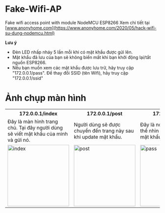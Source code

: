 # Fake-Wifi-AP
Fake wifi access point with module NodeMCU ESP8266
Xem chi tiết tại [www.anonyhome.com](https://www.anonyhome.com/2020/05/hack-wifi-su-dung-nodemcu.html)

**Lưu ý**
* Đèn LED nhấp nháy 5 lần mỗi khi có mật khẩu được gửi lên.
* Mật khẩu đã lưu của bạn sẽ không biến mất khi bạn khởi động lại/tắt nguồn ESP8266.
* Nếu bạn muốn xem các mật khẩu được lưu trữ, hãy truy cập "172.0.0.1/pass". Để thay đổi SSID (tên Wifi), hãy truy cập "172.0.0.1/ssid"
# Ảnh chụp màn hình
<table>
  <tr>
    <th>172.0.0.1/index</th>
    <th>172.0.0.1/post</th> 
    <th>172.0.0.1/pass</th>
    <th>172.0.0.1/ssid</th>
  </tr>
  <tr>
    <td>Đây là màn hình trang chủ. Tại đây người dùng sẽ viết mật khẩu của mình và gửi nó.</td>
    <td>Người dùng sẽ được chuyển đến trang này sau khi update mật khẩu.</td>
    <td>Đây là nơi mà chúng ta có thể nhìn thấy tất cả các mật khẩu đã được gửi lên.</td>
    <td>Đây là nơi mà chúng ta có thể đổi SSID của Điểm truy cập</td>
  <tr>
    <td><img width="200px" src="https://raw.githubusercontent.com/BlueArduino20/ESP8266_WiFi_Captive_Portal/master/src/1_Index_2.jpg" title="index"></td>
    <td><img width="200px" src="https://raw.githubusercontent.com/BlueArduino20/ESP8266_WiFi_Captive_Portal/master/src/2_Post.jpg" title="post"></td>
    <td><img width="200px" src="https://raw.githubusercontent.com/BlueArduino20/ESP8266_WiFi_Captive_Portal/master/src/3_Pass.jpg" title="pass"></td>
<td><img width="200px" src="https://raw.githubusercontent.com/BlueArduino20/ESP8266_WiFi_Captive_Portal/master/src/4_ssid.jpg" title="ssid"></td>
  </tr>
</table>
